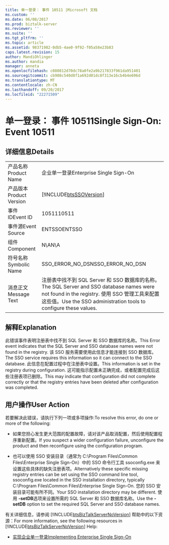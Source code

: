 ```yaml
---
title: 单一登录： 事件 10511 |Microsoft 文档
ms.custom: ''
ms.date: 06/08/2017
ms.prod: biztalk-server
ms.reviewer: ''
ms.suite: ''
ms.tgt_pltfrm: ''
ms.topic: article
ms.assetid: 98371982-0db5-4ae0-9f92-f05a58e23b83
caps.latest.revision: 15
author: MandiOhlinger
ms.author: mandia
manager: anneta
ms.openlocfilehash: c080812d70dc78a0fe2a9b217833f961da951401
ms.sourcegitcommit: cb908c540d8f1a692d01dc8f313e16cb4b4e696d
ms.translationtype: MT
ms.contentlocale: zh-CN
ms.lasthandoff: 09/20/2017
ms.locfileid: "22271509"
---
```

# <a name="single-sign-on-event-10511"></a><span data-ttu-id="4eff2-102">单一登录： 事件 10511</span><span class="sxs-lookup"><span data-stu-id="4eff2-102">Single Sign-On: Event 10511</span></span>
## <a name="details"></a><span data-ttu-id="4eff2-103">详细信息</span><span class="sxs-lookup"><span data-stu-id="4eff2-103">Details</span></span>  
  
|||  
|-|-|  
|<span data-ttu-id="4eff2-104">产品名称</span><span class="sxs-lookup"><span data-stu-id="4eff2-104">Product Name</span></span>|<span data-ttu-id="4eff2-105">企业单一登录</span><span class="sxs-lookup"><span data-stu-id="4eff2-105">Enterprise Single Sign-On</span></span>|  
|<span data-ttu-id="4eff2-106">产品版本</span><span class="sxs-lookup"><span data-stu-id="4eff2-106">Product Version</span></span>|[!INCLUDE[btsSSOVersion](../includes/btsssoversion-md.md)]|  
|<span data-ttu-id="4eff2-107">事件 ID</span><span class="sxs-lookup"><span data-stu-id="4eff2-107">Event ID</span></span>|<span data-ttu-id="4eff2-108">10511</span><span class="sxs-lookup"><span data-stu-id="4eff2-108">10511</span></span>|  
|<span data-ttu-id="4eff2-109">事件源</span><span class="sxs-lookup"><span data-stu-id="4eff2-109">Event Source</span></span>|<span data-ttu-id="4eff2-110">ENTSSO</span><span class="sxs-lookup"><span data-stu-id="4eff2-110">ENTSSO</span></span>|  
|<span data-ttu-id="4eff2-111">组件</span><span class="sxs-lookup"><span data-stu-id="4eff2-111">Component</span></span>|<span data-ttu-id="4eff2-112">N\A</span><span class="sxs-lookup"><span data-stu-id="4eff2-112">N\A</span></span>|  
|<span data-ttu-id="4eff2-113">符号名称</span><span class="sxs-lookup"><span data-stu-id="4eff2-113">Symbolic Name</span></span>|<span data-ttu-id="4eff2-114">SSO_ERROR_NO_DSN</span><span class="sxs-lookup"><span data-stu-id="4eff2-114">SSO_ERROR_NO_DSN</span></span>|  
|<span data-ttu-id="4eff2-115">消息正文</span><span class="sxs-lookup"><span data-stu-id="4eff2-115">Message Text</span></span>|<span data-ttu-id="4eff2-116">注册表中找不到 SQL Server 和 SSO 数据库的名称。</span><span class="sxs-lookup"><span data-stu-id="4eff2-116">The SQL Server and SSO database names were not found in the registry.</span></span> <span data-ttu-id="4eff2-117">使用 SSO 管理工具来配置这些值。</span><span class="sxs-lookup"><span data-stu-id="4eff2-117">Use the SSO administration tools to configure these values.</span></span>|  
  
## <a name="explanation"></a><span data-ttu-id="4eff2-118">解释</span><span class="sxs-lookup"><span data-stu-id="4eff2-118">Explanation</span></span>  
 <span data-ttu-id="4eff2-119">此错误事件表明注册表中找不到 SQL Server 和 SSO 数据库的名称。</span><span class="sxs-lookup"><span data-stu-id="4eff2-119">This Error event indicates that the SQL Server and SSO database names were not found in the registry.</span></span> <span data-ttu-id="4eff2-120">该 SSO 服务需要使用此信息才能连接到 SSO 数据库。</span><span class="sxs-lookup"><span data-stu-id="4eff2-120">The SSO service requires this information so it can connect to the SSO database.</span></span> <span data-ttu-id="4eff2-121">此信息在配置过程中在注册表中设置。</span><span class="sxs-lookup"><span data-stu-id="4eff2-121">This information is set in the registry during configuration.</span></span> <span data-ttu-id="4eff2-122">这可能指示配置未正确完成，或者配置完成后这些注册表项已删除。</span><span class="sxs-lookup"><span data-stu-id="4eff2-122">This may indicate that configuration did not complete correctly or that the registry entries have been deleted after configuration was completed.</span></span>  
  
## <a name="user-action"></a><span data-ttu-id="4eff2-123">用户操作</span><span class="sxs-lookup"><span data-stu-id="4eff2-123">User Action</span></span>  
 <span data-ttu-id="4eff2-124">若要解决此错误，请执行下列一项或多项操作:</span><span class="sxs-lookup"><span data-stu-id="4eff2-124">To resolve this error, do one or more of the following:</span></span>  
  
-   <span data-ttu-id="4eff2-125">如果您担心发生更大范围的配置故障，请对该产品取消配置，然后使用配置程序重新配置。</span><span class="sxs-lookup"><span data-stu-id="4eff2-125">If you suspect a wider configuration failure, unconfigure the product and then reconfigure using the configuration program.</span></span>  
  
-   <span data-ttu-id="4eff2-126">也可以使用 SSO 安装目录（通常为 C:\Program Files\Common Files\Enterprise Single Sign-On）中的 SSO 命令行工具 ssoconfig.exe 来设置这些具体的缺失注册表项。</span><span class="sxs-lookup"><span data-stu-id="4eff2-126">Alternatively these specific missing registry entries can be set using the SSO command line tool, ssoconfig.exe located in the SSO installation directory, typically C:\Program Files\Common Files\Enterprise Single Sign-On.</span></span> <span data-ttu-id="4eff2-127">您的 SSO 安装目录可能有所不同。</span><span class="sxs-lookup"><span data-stu-id="4eff2-127">Your SSO installation directory may be different.</span></span> <span data-ttu-id="4eff2-128">使用 **-setDB**选项来设置所需的 SQL Server 和 SSO 数据库名称。</span><span class="sxs-lookup"><span data-stu-id="4eff2-128">Use the **-setDB** option to set the required SQL Server and SSO database names.</span></span>  
  
 <span data-ttu-id="4eff2-129">有关详细信息，请参阅 [!INCLUDE[btsBizTalkServerNoVersion](../includes/btsbiztalkservernoversion-md.md)] 帮助中的以下资源：</span><span class="sxs-lookup"><span data-stu-id="4eff2-129">For more information, see the following resources in [!INCLUDE[btsBizTalkServerNoVersion](../includes/btsbiztalkservernoversion-md.md)] Help:</span></span>  
  
-   [<span data-ttu-id="4eff2-130">实现企业单一登录</span><span class="sxs-lookup"><span data-stu-id="4eff2-130">Implementing Enterprise Single Sign-On</span></span>](../core/implementing-enterprise-single-sign-on.md)